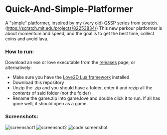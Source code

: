 # Quick-And-Simple-Platformer
A "simple" platformer, inspired by my (very old) Q&SP series from scratch. (https://scratch.mit.edu/projects/82253834/)
This new parkour platformer is about momentum and speed, and the goal is to get the best time, collect coins and avoid lava.

### How to run:
Download an exe or love executable from the [releases](https://github.com/Dot32IsCool/QuickAndSimplePlatformer-Game/releases) page, or alternatively:
- Make sure you have the [Love2D Lua framework](https://love2d.org/) installed
- Download this repository
- Unzip the .zip and you should have a folder, enter it and rezip all the *contents* of said folder (not the folder)
- Rename the game.zip into game.love and double click it to run. If all has gone well, it should open as a game.

### Screenshots:
![screenshot1](https://cdn.discordapp.com/attachments/577832597686583310/756097600884834324/Screen_Shot_2020-09-17_at_6.13.56_pm.png)
![screenshot2](https://cdn.discordapp.com/attachments/577832597686583310/756097602834923550/Screen_Shot_2020-09-17_at_6.14.29_pm.png)
![code screenshot](https://cdn.discordapp.com/attachments/577832597686583310/756099512333893632/Screen_Shot_2020-09-17_at_6.13.33_pm.png)
